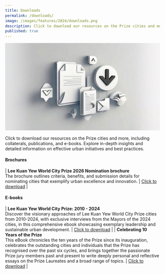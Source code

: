 ```yaml
---
title: Downloads
permalink: /downloads/
image: /images/features/2024/downloads.png
description: Click to download our resources on the Prize cities and more, including collaterals, publications, and e-books. Explore in-depth insights and detailed information on effective urban initiatives and best practices.
published: true
---
```


![Downloads](/images/features/2024/downloads.png)

Click to download our resources on the Prize cities and more, including collaterals, publications, and e-books. Explore in-depth insights and detailed information on effective urban initiatives and best practices. 

#### **Brochures**

| **Lee Kuan Yew World City Prize 2026 Nomination brochure** <br> The brochure outlines criteria, benefits, and submission details for nominating cities that exemplify urban excellence and innovation. | [Click to download](/documents/2026-prize.pdf) |

#### **E-books**

| **Lee Kuan Yew World City Prize: 2010 - 2024** <br> Discover the visionary approaches of Lee Kuan Yew World City Prize cities from 2010-2024, with exclusive interviews from the Mayors of the 2024 cities, in this comprehensive ebook showcasing exemplary leadership and sustainable urban development. | [Click to download](/documents/worldcityprize-2024.pdf) |
| **Celebrating 10 Years of the Prize** <br> This eBook chronicles the ten years of the Prize since its inauguration, celebrates the outstanding cities and individuals that the Prize has recognised over the past six cycles, and brings together the passionate Prize jury members past and present to write deeply personal and reflective essays on the Prize Laureates and a broad range of topics. | [Click to download](/documents/Celebrating-Ten-Years-of-the-Prize.pdf) |


